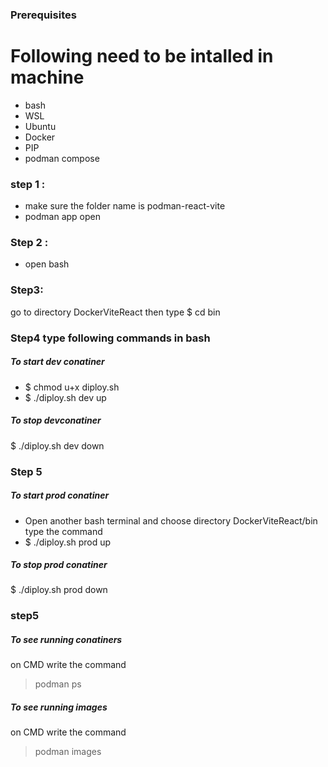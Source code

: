 ### Prerequisites
# Following need to be intalled in machine
- bash
- WSL
- Ubuntu
- Docker
- PIP 
- podman compose

### step 1 :
- make sure the folder name is podman-react-vite
- podman app open
###  Step 2 :
- open bash 
### Step3:
go to directory DockerViteReact
then type 
$ cd bin 

 ### Step4 type following commands in bash
##### To start dev conatiner
- $ chmod u+x diploy.sh
- $ ./diploy.sh dev up 
##### To stop devconatiner
 $ ./diploy.sh dev down 

### Step 5
##### To start prod conatiner
- Open another bash terminal and choose directory
DockerViteReact/bin
type the command
- $ ./diploy.sh prod up 
##### To stop prod conatiner
 $ ./diploy.sh prod down 

### step5

##### To see running conatiners
on CMD 
write the command 
>podman ps    

##### To see running images
on CMD 
write the command 
>podman images



